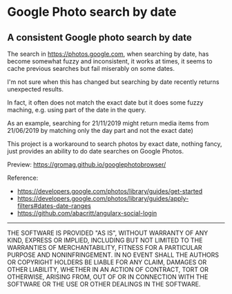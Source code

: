 # Google Photo search by date

## A consistent Google photo search by date

The search in https://photos.google.com, when searching by date, has become somewhat fuzzy and inconsistent, it works at times, it seems to cache previous searches but fail miserably on some dates.

I'm not sure when this has changed but searching by date recently returns unexpected results.

In fact, it often does not match the exact date but it does some fuzzy maching, e.g. using part of the date in the query. 

As an example, searching for 21/11/2019 might return media items from 21/06/2019 by matching  only the day part and not the exact date)


This project is a workaround to search photos by exact date, nothing fancy, just provides an ability to do date searches on Google Photos.

Preview: https://gromag.github.io/googlephotobrowser/

Reference:
- https://developers.google.com/photos/library/guides/get-started
- https://developers.google.com/photos/library/guides/apply-filters#dates-date-ranges
- https://github.com/abacritt/angularx-social-login

------

THE SOFTWARE IS PROVIDED "AS IS", WITHOUT WARRANTY OF ANY KIND, EXPRESS OR
IMPLIED, INCLUDING BUT NOT LIMITED TO THE WARRANTIES OF MERCHANTABILITY,
FITNESS FOR A PARTICULAR PURPOSE AND NONINFRINGEMENT. IN NO EVENT SHALL THE
AUTHORS OR COPYRIGHT HOLDERS BE LIABLE FOR ANY CLAIM, DAMAGES OR OTHER
LIABILITY, WHETHER IN AN ACTION OF CONTRACT, TORT OR OTHERWISE, ARISING FROM,
OUT OF OR IN CONNECTION WITH THE SOFTWARE OR THE USE OR OTHER DEALINGS IN THE
SOFTWARE.
